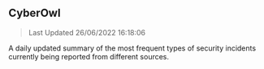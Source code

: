 ## CyberOwl 
> Last Updated 26/06/2022 16:18:06 


A daily updated summary of the most frequent types of security incidents currently being reported from different sources.
